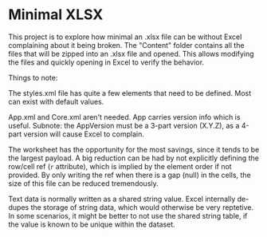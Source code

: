 ﻿# Minimal XLSX

This project is to explore how minimal an .xlsx file can be without Excel complaining about it being broken. The "Content" folder contains all the files that will be zipped into an .xlsx file and opened. This allows modifying the files and quickly opening in Excel to verify the behavior.

Things to note:

The styles.xml file has quite a few elements that need to be defined. Most can exist with default values.

App.xml and Core.xml aren't needed. App carries version info which is useful. Subnote: the AppVersion must be a 3-part version (X.Y.Z), as a 4-part version will cause Excel to complain.

The worksheet has the opportunity for the most savings, since it tends to be the largest payload. A big reduction can be had by not explicitly defining the row/cell ref (`r` attribute), which is implied by the element order if not provided. By only writing the ref when there is a gap (null) in the cells, the size of this file can be reduced tremendously. 

Text data is normally written as a shared string value. Excel internally de-dupes the storage of string data, which would otherwise be very reptetive. In some scenarios, it might be better to not use the shared string table, if the value is known to be unique within the dataset. 

